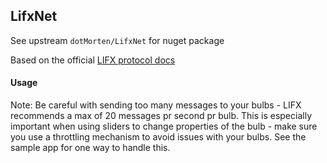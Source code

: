 
## LifxNet

See upstream `dotMorten/LifxNet` for nuget package

Based on the official [LIFX protocol docs](https://github.com/LIFX/lifx-protocol-docs)

#### Usage

Note: Be careful with sending too many messages to your bulbs - LIFX recommends a max of 20 messages pr second pr bulb. 
This is especially important when using sliders to change properties of the bulb - make sure you use a throttling
mechanism to avoid issues with your bulbs. See the sample app for one way to handle this.
